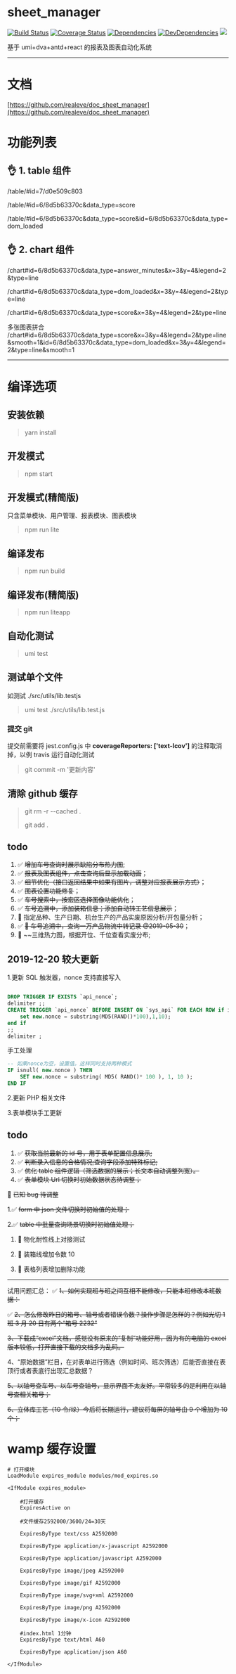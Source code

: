 # sheet_manager

[![Build Status](https://travis-ci.org/realeve/sheet_manager.svg?branch=master)](https://travis-ci.org/realeve/sheet_manager)
[![Coverage Status](https://coveralls.io/repos/github/realeve/sheet_manager/badge.svg?branch=master)](https://coveralls.io/github/realeve/sheet_manager?branch=master)
[![Dependencies](https://img.shields.io/david/realeve/sheet_manager.svg)](https://david-dm.org/realeve/sheet_manager)
[![DevDependencies](https://img.shields.io/david/dev/realeve/sheet_manager.svg)](https://david-dm.org/realeve/sheet_manager?type=dev)
![](https://img.shields.io/github/last-commit/realeve/sheet_manager/master.svg)

基于 umi+dva+antd+react 的报表及图表自动化系统

---

# 文档

[https://github.com/realeve/doc_sheet_manager](https://github.com/realeve/doc_sheet_manager)

# 功能列表

## 👌 1. table 组件

/table/#id=7/d0e509c803

/table/#id=6/8d5b63370c&data_type=score

/table/#id=6/8d5b63370c&data_type=score&id=6/8d5b63370c&data_type=dom_loaded

## 👌 2. chart 组件

/chart#id=6/8d5b63370c&data_type=answer_minutes&x=3&y=4&legend=2&type=line

/chart#id=6/8d5b63370c&data_type=dom_loaded&x=3&y=4&legend=2&type=line

/chart#id=6/8d5b63370c&data_type=score&x=3&y=4&legend=2&type=line

多张图表拼合
/chart#id=6/8d5b63370c&data_type=score&x=3&y=4&legend=2&type=line&smooth=1&id=6/8d5b63370c&data_type=dom_loaded&x=3&y=4&legend=2&type=line&smooth=1

---

# 编译选项

## 安装依赖

<!-- > cnpm i

关于 cnpm [请参考这里 https://npm.taobao.org/](https://npm.taobao.org/) -->

> yarn install

## 开发模式

> npm start

## 开发模式(精简版)

只含菜单模块、用户管理、报表模块、图表模块

> npm run lite

## 编译发布

> npm run build

## 编译发布(精简版)

> npm run liteapp

## 自动化测试

> umi test

## 测试单个文件

如测试 ./src/utils/lib.testjs

> umi test ./src/utils/lib.test.js

### 提交 git

提交前需要将 jest.config.js 中 **coverageReporters: ['text-lcov']** 的注释取消掉，以例 travis 运行自动化测试

> git commit -m '更新内容'

## 清除 github 缓存

> git rm -r --cached .
>
> git add .

## todo

1. ✅ ~~增加车号查询时展示缺陷分布热力图~~;
2. ✅ ~~报表及图表组件，点击查询后显示加载动画~~；
3. ✅ ~~细节优化（接口返回结果中如果有图片，调整对应报表展示方式）~~；
4. ✅ ~~图表设置功能修复~~；
5. ✅ ~~车号搜索中，按宏区选择图像功能优化~~；
6. ✅ ~~车号追溯中，添加装箱信息；添加自动转工艺信息展示~~；
7. 🍡 指定品种、生产日期、机台生产的产品实废原因分析/开包量分析；
8. ✅ ~~🥗 车号追溯中，查询一万产品物流中转记录 @2019-05-30~~；
9. 🍡 ~~三维热力图，根据开位、千位查看实废分布;

## 2019-12-20 较大更新

1.更新 SQL 触发器，nonce 支持直接写入

```sql

DROP TRIGGER IF EXISTS `api_nonce`;
delimiter ;;
CREATE TRIGGER `api_nonce` BEFORE INSERT ON `sys_api` FOR EACH ROW if isnull( new.nonce ) then
	set new.nonce = substring(MD5(RAND()*100),1,10);
end if
;;
delimiter ;
```

手工处理

```sql
-- 如果nonce为空，设置值。这样同时支持两种模式
IF isnull( new.nonce ) THEN
	SET new.nonce = substring( MD5( RAND()* 100 ), 1, 10 );
END IF
```

2.更新 PHP 相关文件

3.表单模块手工更新

## todo

1. ✅ ~~获取当前最新的 id 号，用于表单配置信息展示;~~
2. ✅ ~~判断录入信息的合格情况;查询字段添加特殊标记;~~
3. ✅ ~~优化 table 组件逻辑（筛选数据的展示；长文本自动调整列宽）。~~
4. ✅ ~~表单模块 Url 切换时初始数据状态待调整；~~

🐛 ~~已知 bug 待调整~~

1.✅ ~~form 中 json 文件切换时初始值的处理；~~

2.✅ ~~table 中批量查询场景切换时初始值处理；~~

1. 🍡 物化耐性线上对接测试

2. 🍡 装箱线增加令数 10

3. 🍡 表格列表增加删除功能

---

试用问题汇总：
✅ ~~1、如何实现班与班之间互相不能修改，只能本班修改本班数据：~~

✅ ~~2、怎么修改昨日的箱号、轴号或者错误令数？操作步骤是怎样的？例如光切 1 班 3 月 20 日有两个“箱号 2232”~~

~~3、下载成“excel”文档，感觉没有原来的“复制”功能好用，因为有的电脑的 excel 版本较低，打开直接下载的文档多为乱码。~~

4、“原始数据”栏目，在对表单进行筛选（例如时间、班次筛选）后能否直接在表顶行或者表底行出现汇总数据？

~~5、以轴号查车号、以车号查轴号，显示界面不太友好。平常较多的是利用在以轴号查相关箱号；~~

~~6、立体库工艺（10 令/垛）今后将长期运行，建议将每屏的轴号由 9 个增加为 10 个；~~

# wamp 缓存设置

```.htaccess
# 打开模块
LoadModule expires_module modules/mod_expires.so

<IfModule expires_module>

    #打开缓存
    ExpiresActive on

    #文件缓存2592000/3600/24=30天

    ExpiresByType text/css A2592000

    ExpiresByType application/x-javascript A2592000

    ExpiresByType application/javascript A2592000

    ExpiresByType image/jpeg A2592000

    ExpiresByType image/gif A2592000

    ExpiresByType image/svg+xml A2592000

    ExpiresByType image/png A2592000

    ExpiresByType image/x-icon A2592000

	#index.html 1分钟
    ExpiresByType text/html A60

	ExpiresByType application/json A60

</IfModule>

```
